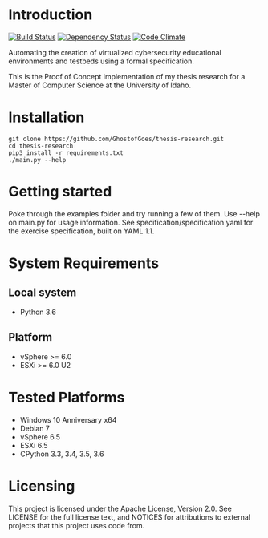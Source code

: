 

# Introduction 
[![Build Status](https://travis-ci.org/GhostofGoes/cybersecurity-environment-automation.svg?branch=master)](https://travis-ci.org/GhostofGoes/cybersecurity-environment-automation) 
[![Dependency Status](https://www.versioneye.com/user/projects/589eac206a7781003b24318b/badge.svg?style=flat-square)](https://www.versioneye.com/user/projects/589eac206a7781003b24318b)
[![Code Climate](https://codeclimate.com/github/GhostofGoes/cybersecurity-environment-automation/badges/gpa.svg)](https://codeclimate.com/github/GhostofGoes/cybersecurity-environment-automation)

Automating the creation of virtualized cybersecurity educational environments and testbeds using a formal specification.

This is the Proof of Concept implementation of my thesis research for a Master of Computer Science at the University of Idaho.


# Installation

```
git clone https://github.com/GhostofGoes/thesis-research.git
cd thesis-research
pip3 install -r requirements.txt
./main.py --help
```


# Getting started

Poke through the examples folder and try running a few of them. Use --help on main.py for usage information.
See specification/specification.yaml for the exercise specification, built on YAML 1.1.


# System Requirements

## Local system
* Python 3.6

## Platform
* vSphere >= 6.0
* ESXi >= 6.0 U2


# Tested Platforms

* Windows 10 Anniversary x64
* Debian 7
* vSphere 6.5
* ESXi 6.5
* CPython 3.3, 3.4, 3.5, 3.6
    

# Licensing

This project is licensed under the Apache License, Version 2.0. See LICENSE for the full license text, and NOTICES for attributions to external projects that this project uses code from.

